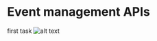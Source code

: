 # Event management APIs
first task
![alt text](https://www.esparkinfo.com/wp-content/uploads/2022/07/1-4.avif)

